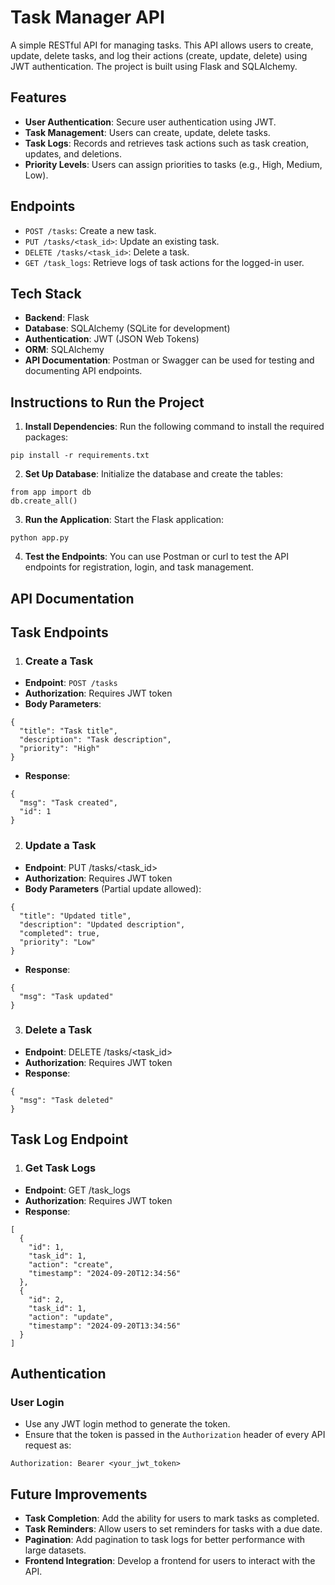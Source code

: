 # Task Manager API
A simple RESTful API for managing tasks. This API allows users to create, update, delete tasks, and log their actions (create, update, delete) using JWT authentication. The project is built using Flask and SQLAlchemy.

## Features

- **User Authentication**: Secure user authentication using JWT.
- **Task Management**: Users can create, update, delete tasks.
- **Task Logs**: Records and retrieves task actions such as task creation, updates, and deletions.
- **Priority Levels**: Users can assign priorities to tasks (e.g., High, Medium, Low).

## Endpoints

- `POST /tasks`: Create a new task.
- `PUT /tasks/<task_id>`: Update an existing task.
- `DELETE /tasks/<task_id>`: Delete a task.
- `GET /task_logs`: Retrieve logs of task actions for the logged-in user.

## Tech Stack

- **Backend**: Flask
- **Database**: SQLAlchemy (SQLite for development)
- **Authentication**: JWT (JSON Web Tokens)
- **ORM**: SQLAlchemy
- **API Documentation**: Postman or Swagger can be used for testing and documenting API endpoints.

## Instructions to Run the Project
1. **Install Dependencies**: Run the following command to install the required packages:
```
pip install -r requirements.txt
```

2. **Set Up Database**: Initialize the database and create the tables:
```
from app import db
db.create_all()
```

3. **Run the Application**: Start the Flask application:
```
python app.py
```

4. **Test the Endpoints**: You can use Postman or curl to test the API endpoints for registration, login, and task management.

## API Documentation

## Task Endpoints
1. ### Create a Task
- **Endpoint**: `POST /tasks`
- **Authorization**: Requires JWT token
- **Body Parameters**:
```
{
  "title": "Task title",
  "description": "Task description",
  "priority": "High"
}
```
- **Response**:
```
{
  "msg": "Task created",
  "id": 1
}
```
2. ### Update a Task
- **Endpoint**: PUT /tasks/<task_id>
- **Authorization**: Requires JWT token
- **Body Parameters** (Partial update allowed):
```
{
  "title": "Updated title",
  "description": "Updated description",
  "completed": true,
  "priority": "Low"
}
```
- **Response**:
```
{
  "msg": "Task updated"
}
```
3. ### Delete a Task
- **Endpoint**: DELETE /tasks/<task_id>
- **Authorization**: Requires JWT token
- **Response**:
```
{
  "msg": "Task deleted"
}
```

## Task Log Endpoint
1. ### Get Task Logs
- **Endpoint**: GET /task_logs
- **Authorization**: Requires JWT token
- **Response**:
```
[
  {
    "id": 1,
    "task_id": 1,
    "action": "create",
    "timestamp": "2024-09-20T12:34:56"
  },
  {
    "id": 2,
    "task_id": 1,
    "action": "update",
    "timestamp": "2024-09-20T13:34:56"
  }
]
```

## Authentication

### User Login
- Use any JWT login method to generate the token.
- Ensure that the token is passed in the `Authorization` header of every API request as:
```
Authorization: Bearer <your_jwt_token>
```

## Future Improvements

- **Task Completion**: Add the ability for users to mark tasks as completed.
- **Task Reminders**: Allow users to set reminders for tasks with a due date.
- **Pagination**: Add pagination to task logs for better performance with large datasets.
- **Frontend Integration**: Develop a frontend for users to interact with the API.